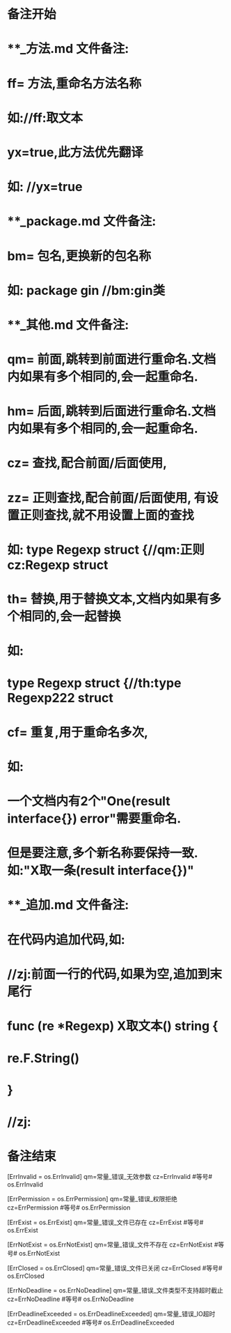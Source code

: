 # 备注开始
# **_方法.md 文件备注:
# ff= 方法,重命名方法名称
# 如://ff:取文本
#
# yx=true,此方法优先翻译
# 如: //yx=true

# **_package.md 文件备注:
# bm= 包名,更换新的包名称 
# 如: package gin //bm:gin类

# **_其他.md 文件备注:
# qm= 前面,跳转到前面进行重命名.文档内如果有多个相同的,会一起重命名.
# hm= 后面,跳转到后面进行重命名.文档内如果有多个相同的,会一起重命名.
# cz= 查找,配合前面/后面使用,
# zz= 正则查找,配合前面/后面使用, 有设置正则查找,就不用设置上面的查找
# 如: type Regexp struct {//qm:正则 cz:Regexp struct
#
# th= 替换,用于替换文本,文档内如果有多个相同的,会一起替换
# 如:
# type Regexp struct {//th:type Regexp222 struct
#
# cf= 重复,用于重命名多次,
# 如: 
# 一个文档内有2个"One(result interface{}) error"需要重命名.
# 但是要注意,多个新名称要保持一致. 如:"X取一条(result interface{})"

# **_追加.md 文件备注:
# 在代码内追加代码,如:
# //zj:前面一行的代码,如果为空,追加到末尾行
# func (re *Regexp) X取文本() string { 
# re.F.String()
# }
# //zj:
# 备注结束

[ErrInvalid = os.ErrInvalid]
qm=常量_错误_无效参数
cz=ErrInvalid #等号# os.ErrInvalid

[ErrPermission = os.ErrPermission]
qm=常量_错误_权限拒绝
cz=ErrPermission #等号# os.ErrPermission

[ErrExist = os.ErrExist]
qm=常量_错误_文件已存在
cz=ErrExist #等号# os.ErrExist

[ErrNotExist = os.ErrNotExist]
qm=常量_错误_文件不存在
cz=ErrNotExist #等号# os.ErrNotExist

[ErrClosed = os.ErrClosed]
qm=常量_错误_文件已关闭
cz=ErrClosed #等号# os.ErrClosed

[ErrNoDeadline = os.ErrNoDeadline]
qm=常量_错误_文件类型不支持超时截止
cz=ErrNoDeadline #等号# os.ErrNoDeadline

[ErrDeadlineExceeded = os.ErrDeadlineExceeded]
qm=常量_错误_IO超时
cz=ErrDeadlineExceeded #等号# os.ErrDeadlineExceeded
